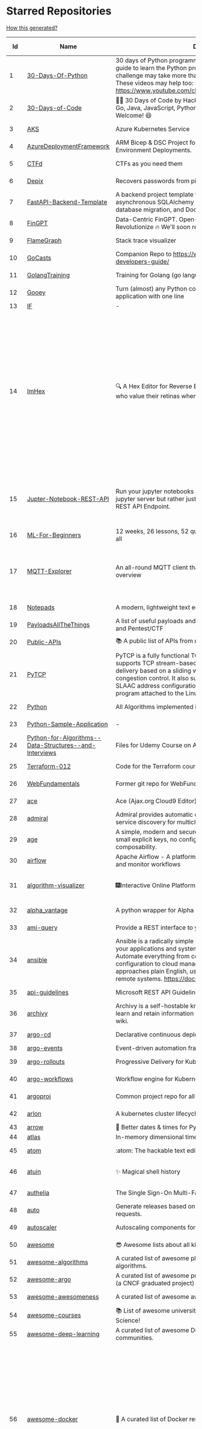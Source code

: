 # Starred Repositories  
[How this generated?](../master/USAGE.md)  
  
| Id 			| Name			| Description | Star Counts | Topics/Tags   | Last Updated 	|  
| ----------- | ----------- 	| ----------- | ----------- | ----------- 	| -----------   |  
|1|[30-Days-Of-Python](https://github.com/Asabeneh/30-Days-Of-Python.git)|30 days of Python programming challenge is a step-by-step guide to learn the Python programming language in 30 days. This challenge may take more than100 days, follow your own pace.  These videos may help too: https://www.youtube.com/channel/UC7PNRuno1rzYPb1xLa4yktw|25719|||  
|2|[30-Days-of-Code](https://github.com/xeoneux/30-Days-of-Code.git)|👨‍💻 30 Days of Code by HackerRank Solutions in C, C++, C#, F#, Go, Java, JavaScript, Python, Ruby, Swift & TypeScript. PRs Welcome! 😄|885|||  
|3|[AKS](https://github.com/Azure/AKS.git)|Azure Kubernetes Service|1807||16-8-2023|  
|4|[AzureDeploymentFramework](https://github.com/brwilkinson/AzureDeploymentFramework.git)|ARM Bicep & DSC Project for Azure Infrastructure and App Environment Deployments.|117||21-7-2023|  
|5|[CTFd](https://github.com/CTFd/CTFd.git)|CTFs as you need them|4813||16-8-2023|  
|6|[Depix](https://github.com/spipm/Depix.git)|Recovers passwords from pixelized screenshots|24296||17-5-2023|  
|7|[FastAPI-Backend-Template](https://github.com/Aeternalis-Ingenium/FastAPI-Backend-Template.git)|A backend project template with FastAPI, PostgreSQL with asynchronous SQLAlchemy 2.0, Alembic for asynchronous database migration, and Docker.|414||8-8-2023|  
|8|[FinGPT](https://github.com/AI4Finance-Foundation/FinGPT.git)|Data-Centric FinGPT.  Open-source for open finance!  Revolutionize 🔥    We'll soon release the trained model.|7834|||  
|9|[FlameGraph](https://github.com/brendangregg/FlameGraph.git)|Stack trace visualizer|15151||18-9-2022|  
|10|[GoCasts](https://github.com/StephenGrider/GoCasts.git)|Companion Repo to https://www.udemy.com/go-the-complete-developers-guide/|1996||25-8-2017|  
|11|[GolangTraining](https://github.com/GoesToEleven/GolangTraining.git)|Training for Golang (go language)|9104||4-12-2018|  
|12|[Gooey](https://github.com/chriskiehl/Gooey.git)|Turn (almost) any Python command line program into a full GUI application with one line|17756||8-5-2022|  
|13|[IF](https://github.com/deep-floyd/IF.git)|-|6993|||  
|14|[ImHex](https://github.com/WerWolv/ImHex.git)|🔍 A Hex Editor for Reverse Engineers, Programmers and people who value their retinas when working at 3 AM.|29561|hex-editor, reverse-engineering, ips, dear-imgui, disassembler, analyzer, mathematical-evaluator, pattern-language, dark-mode, hacktoberfest, forensics, multi-platform, binary-analysis, c-plus-plus, static-analysis, windows, cybersecurity, hacking, preprocessor||  
|15|[Jupter-Notebook-REST-API](https://github.com/Invictify/Jupter-Notebook-REST-API.git)|Run your jupyter notebooks as a REST API endpoint. This isn't a jupyter server but rather just a way to run your notebooks as a REST API Endpoint.|70|docker, dockerfile, fastapi, jupyter, python, rest-api, data-science, data-science-pipelines||  
|16|[ML-For-Beginners](https://github.com/microsoft/ML-For-Beginners.git)|12 weeks, 26 lessons, 52 quizzes, classic Machine Learning for all|53119||10-7-2023|  
|17|[MQTT-Explorer](https://github.com/thomasnordquist/MQTT-Explorer.git)|An all-round MQTT client that provides a structured topic overview|2436|mqtt, mqtt-explorer, homeautomation, mqtt-client, mqtt-smarthome, mqtt-tool|27-2-2022|  
|18|[Notepads](https://github.com/0x7c13/Notepads.git)|A modern, lightweight text editor with a minimalist design.|7785||10-7-2023|  
|19|[PayloadsAllTheThings](https://github.com/swisskyrepo/PayloadsAllTheThings.git)|A list of useful payloads and bypass for Web Application Security and Pentest/CTF|49895||26-7-2023|  
|20|[Public-APIs](https://github.com/n0shake/Public-APIs.git)|📚 A public list of APIs from round the web.|20102||28-6-2023|  
|21|[PyTCP](https://github.com/ccie18643/PyTCP.git)|PyTCP is a fully functional TCP/IP stack written in Python. It supports TCP stream-based transport with reliable packet delivery based on a sliding window mechanism and basic congestion control. It also supports IPv6/ICMPv6 protocols with SLAAC address configuration. It operates as a user space program attached to the Linux TAP interface.|299||27-11-2022|  
|22|[Python](https://github.com/TheAlgorithms/Python.git)|All Algorithms implemented in Python|164749||16-8-2023|  
|23|[Python-Sample-Application](https://github.com/uber/Python-Sample-Application.git)|-|366||9-3-2015|  
|24|[Python-for-Algorithms--Data-Structures--and-Interviews](https://github.com/jmportilla/Python-for-Algorithms--Data-Structures--and-Interviews.git)|Files for Udemy Course on Algorithms and Data Structures|2333||1-7-2022|  
|25|[Terraform-012](https://github.com/addamstj/Terraform-012.git)|Code for the Terraform course|109||6-7-2020|  
|26|[WebFundamentals](https://github.com/google/WebFundamentals.git)|Former git repo for WebFundamentals on developers.google.com|13835||10-8-2022|  
|27|[ace](https://github.com/ajaxorg/ace.git)|Ace (Ajax.org Cloud9 Editor)|25865||15-8-2023|  
|28|[admiral](https://github.com/istio-ecosystem/admiral.git)|Admiral provides automatic configuration generation, syncing and service discovery for multicluster Istio service mesh|524||8-5-2023|  
|29|[age](https://github.com/FiloSottile/age.git)|A simple, modern and secure encryption tool (and Go library) with small explicit keys, no config options, and UNIX-style composability.|13911||7-8-2023|  
|30|[airflow](https://github.com/apache/airflow.git)|Apache Airflow - A platform to programmatically author, schedule, and monitor workflows|31329||16-8-2023|  
|31|[algorithm-visualizer](https://github.com/algorithm-visualizer/algorithm-visualizer.git)|:fireworks:Interactive Online Platform that Visualizes Algorithms from Code|43984|algorithm, data-structure, visualization, animation|13-4-2022|  
|32|[alpha_vantage](https://github.com/RomelTorres/alpha_vantage.git)|A python wrapper for Alpha Vantage API for financial data.|3997||25-12-2022|  
|33|[ami-query](https://github.com/intuit/ami-query.git)|Provide a REST interface to your organization's AMIs|39||31-8-2020|  
|34|[ansible](https://github.com/ansible/ansible.git)|Ansible is a radically simple IT automation platform that makes your applications and systems easier to deploy and maintain. Automate everything from code deployment to network configuration to cloud management, in a language that approaches plain English, using SSH, with no agents to install on remote systems. https://docs.ansible.com.|58261||16-8-2023|  
|35|[api-guidelines](https://github.com/microsoft/api-guidelines.git)|Microsoft REST API Guidelines|21675||16-8-2023|  
|36|[archivy](https://github.com/archivy/archivy.git)|Archivy is a self-hostable knowledge repository that allows you to learn and retain information in your own personal and extensible wiki.|3037|||  
|37|[argo-cd](https://github.com/argoproj/argo-cd.git)|Declarative continuous deployment for Kubernetes.|13843||16-8-2023|  
|38|[argo-events](https://github.com/argoproj/argo-events.git)|Event-driven automation framework|2048|||  
|39|[argo-rollouts](https://github.com/argoproj/argo-rollouts.git)|Progressive Delivery for Kubernetes|2182||11-8-2023|  
|40|[argo-workflows](https://github.com/argoproj/argo-workflows.git)|Workflow engine for Kubernetes|13282||16-8-2023|  
|41|[argoproj](https://github.com/argoproj/argoproj.git)|Common project repo for all Argo Projects|475||16-8-2023|  
|42|[arlon](https://github.com/arlonproj/arlon.git)|A kubernetes cluster lifecycle management and configuration tool|119||12-7-2023|  
|43|[arrow](https://github.com/arrow-py/arrow.git)|🏹 Better dates & times for Python|8342|||  
|44|[atlas](https://github.com/Netflix/atlas.git)|In-memory dimensional time series database.|3324|||  
|45|[atom](https://github.com/atom/atom.git)|:atom: The hackable text editor|59536||22-11-2022|  
|46|[atuin](https://github.com/atuinsh/atuin.git)|✨ Magical shell history|11160|shell, rust, zsh, history, fish, bash|16-8-2023|  
|47|[authelia](https://github.com/authelia/authelia.git)|The Single Sign-On Multi-Factor portal for web apps|17129||16-8-2023|  
|48|[auto](https://github.com/intuit/auto.git)|Generate releases based on semantic version labels on pull requests.|2063||10-8-2023|  
|49|[autoscaler](https://github.com/kubernetes/autoscaler.git)|Autoscaling components for Kubernetes|6992||11-8-2023|  
|50|[awesome](https://github.com/sindresorhus/awesome.git)|😎 Awesome lists about all kinds of interesting topics|265626||27-7-2023|  
|51|[awesome-algorithms](https://github.com/tayllan/awesome-algorithms.git)|A curated list of awesome places to learn and/or practice algorithms.|14794||5-4-2023|  
|52|[awesome-argo](https://github.com/akuity/awesome-argo.git)|A curated list of awesome projects and resources related to Argo (a CNCF graduated project)|1455||16-8-2023|  
|53|[awesome-awesomeness](https://github.com/bayandin/awesome-awesomeness.git)|A curated list of awesome awesomeness|30476||24-3-2022|  
|54|[awesome-courses](https://github.com/prakhar1989/awesome-courses.git)|:books: List of awesome university courses for learning Computer Science!|48580||12-11-2022|  
|55|[awesome-deep-learning](https://github.com/ChristosChristofidis/awesome-deep-learning.git)|A curated list of awesome Deep Learning tutorials, projects and communities.|21397||14-11-2022|  
|56|[awesome-docker](https://github.com/veggiemonk/awesome-docker.git)|:whale: A curated list of Docker resources and projects|26037|docker, awesome, awesome-list, container, tools, dockerfile, list, moby, docker-container, docker-image, docker-environment, docker-deployment, docker-swarm, docker-api, docker-monitoring, docker-machine, docker-security, docker-registry|5-8-2023|  
|57|[awesome-fastapi](https://github.com/mjhea0/awesome-fastapi.git)|A curated list of awesome things related to FastAPI|6155|fastapi, awesome, awesome-list, starlette|11-8-2023|  
|58|[awesome-flask](https://github.com/humiaozuzu/awesome-flask.git)|A curated list of awesome Flask resources and plugins|11521||17-9-2019|  
|59|[awesome-gcp-certifications](https://github.com/sathishvj/awesome-gcp-certifications.git)|Google Cloud Platform Certification resources.|3489||16-6-2023|  
|60|[awesome-github-profile-readme](https://github.com/abhisheknaiidu/awesome-github-profile-readme.git)|😎 A curated list of awesome GitHub Profile READMEs 📝|19075||9-10-2022|  
|61|[awesome-go](https://github.com/avelino/awesome-go.git)|A curated list of awesome Go frameworks, libraries and software|106534||15-8-2023|  
|62|[awesome-hyper](https://github.com/bnb/awesome-hyper.git)|🖥 Delightful Hyper plugins, themes, and resources|10366||13-7-2021|  
|63|[awesome-interview-questions](https://github.com/DopplerHQ/awesome-interview-questions.git)|:octocat: A curated awesome list of lists of interview questions. Feel free to contribute! :mortar_board: |56842||16-11-2021|  
|64|[awesome-k6](https://github.com/grafana/awesome-k6.git)|A curated list of resources on automated load- and performance testing using k6 🗻|426||24-4-2023|  
|65|[awesome-k8s-resources](https://github.com/tomhuang12/awesome-k8s-resources.git)|A curated list of awesome Kubernetes tools and resources.|2442||5-7-2023|  
|66|[awesome-kubectl-plugins](https://github.com/ishantanu/awesome-kubectl-plugins.git)|Curated list of kubectl plugins|792|kubectl-plugins, awesome-list, kubectl, kubernetes|15-2-2023|  
|67|[awesome-kubernetes](https://github.com/nubenetes/awesome-kubernetes.git)|A curated list of awesome references collected since 2018.|532||1-5-2023|  
|68|[awesome-kubernetes](https://github.com/ramitsurana/awesome-kubernetes.git)|A curated list for awesome kubernetes sources :ship::tada:|14111||20-7-2023|  
|69|[awesome-macOS](https://github.com/iCHAIT/awesome-macOS.git)|  A curated list of awesome applications, softwares, tools and shiny things for macOS.|14577||29-6-2023|  
|70|[awesome-machine-learning](https://github.com/josephmisiti/awesome-machine-learning.git)|A curated list of awesome Machine Learning frameworks, libraries and software.|59718||14-8-2023|  
|71|[awesome-macos-command-line](https://github.com/herrbischoff/awesome-macos-command-line.git)|Use your macOS terminal shell to do awesome things.|27729|||  
|72|[awesome-microservices](https://github.com/mfornos/awesome-microservices.git)|A curated list of Microservice Architecture related principles and technologies.|12393||24-3-2023|  
|73|[awesome-pentest](https://github.com/enaqx/awesome-pentest.git)|A collection of awesome penetration testing resources, tools and other shiny things|18942||2-8-2023|  
|74|[awesome-python](https://github.com/vinta/awesome-python.git)|A curated list of awesome Python frameworks, libraries, software and resources|176998||13-7-2023|  
|75|[awesome-python-applications](https://github.com/mahmoud/awesome-python-applications.git)|💿 Free software that works great, and also happens to be open-source Python. |14724||31-3-2023|  
|76|[awesome-readme](https://github.com/matiassingers/awesome-readme.git)|A curated list of awesome READMEs|15110||16-6-2023|  
|77|[awesome-sanic](https://github.com/mekicha/awesome-sanic.git)|A curated list of awesome Sanic resources and extensions|693||9-5-2023|  
|78|[awesome-scalability](https://github.com/binhnguyennus/awesome-scalability.git)|The Patterns of Scalable, Reliable, and Performant Large-Scale Systems|47481||15-8-2023|  
|79|[awesome-selfhosted](https://github.com/awesome-selfhosted/awesome-selfhosted.git)|A list of Free Software network services and web applications which can be hosted on your own servers|143456|selfhosted, awesome, awesome-list, privacy, hosting, cloud, self-hosted, free-software|14-8-2023|  
|80|[awesome-shell](https://github.com/alebcay/awesome-shell.git)|A curated list of awesome command-line frameworks, toolkits, guides and gizmos. Inspired by awesome-php.|28211|||  
|81|[awesome-sysadmin](https://github.com/awesome-foss/awesome-sysadmin.git)|A curated list of amazingly awesome open-source sysadmin resources.|19209||29-7-2023|  
|82|[awesome-vscode](https://github.com/viatsko/awesome-vscode.git)|🎨 A curated list of delightful VS Code packages and resources.|22930||3-8-2023|  
|83|[awless](https://github.com/wallix/awless.git)|A Mighty CLI for AWS|4937|||  
|84|[aws-cdk](https://github.com/aws/aws-cdk.git)|The AWS Cloud Development Kit is a framework for defining cloud infrastructure in code|10491||16-8-2023|  
|85|[aws-cdk-examples](https://github.com/aws-samples/aws-cdk-examples.git)|Example projects using the AWS CDK|4322||10-8-2023|  
|86|[aws-eks-kubernetes-masterclass](https://github.com/stacksimplify/aws-eks-kubernetes-masterclass.git)|AWS EKS Kubernetes - Masterclass   DevOps, Microservices|951|||  
|87|[aws-load-balancer-controller](https://github.com/kubernetes-sigs/aws-load-balancer-controller.git)|A Kubernetes controller for Elastic Load Balancers|3493||14-8-2023|  
|88|[azkaban](https://github.com/azkaban/azkaban.git)|Azkaban workflow manager.|4305||11-8-2023|  
|89|[azure-cli](https://github.com/Azure/azure-cli.git)|Azure Command-Line Interface|3663|azure, azure-cli, cloud|16-8-2023|  
|90|[azure-functions-host](https://github.com/Azure/azure-functions-host.git)|The host/runtime that powers Azure Functions|1854||16-8-2023|  
|91|[azure-powershell](https://github.com/Azure/azure-powershell.git)|Microsoft Azure PowerShell|3739||16-8-2023|  
|92|[azure-quickstart-templates](https://github.com/Azure/azure-quickstart-templates.git)|Azure Quickstart Templates|13128||11-8-2023|  
|93|[azure-sdk-for-python](https://github.com/Azure/azure-sdk-for-python.git)|This repository is for active development of the Azure SDK for Python. For consumers of the SDK we recommend visiting our public developer docs at https://docs.microsoft.com/python/azure/ or our versioned developer docs at https://azure.github.io/azure-sdk-for-python. |3779||17-8-2023|  
|94|[azure4everyone-samples](https://github.com/MarczakIO/azure4everyone-samples.git)|-|233||12-2-2022|  
|95|[backstage](https://github.com/backstage/backstage.git)|Backstage is an open platform for building developer portals|22906|||  
|96|[bat](https://github.com/sharkdp/bat.git)|A cat(1) clone with wings.|42536||9-8-2023|  
|97|[behave](https://github.com/behave/behave.git)|BDD, Python style.|2926||31-7-2023|  
|98|[benten](https://github.com/intuit/benten.git)|Chatbot Development Framework (with Slack integration for Jira and Jenkins)|133||31-3-2021|  
|99|[bhai-lang](https://github.com/DulLabs/bhai-lang.git)|A toy programming language written in Typescript|3598||17-4-2022|  
|100|[bicep](https://github.com/Azure/bicep.git)|Bicep is a declarative language for describing and deploying Azure resources|2876||16-8-2023|  
|101|[bitcoin](https://github.com/bitcoin/bitcoin.git)|Bitcoin Core integration/staging tree|70945|bitcoin, c-plus-plus, p2p, cryptocurrency, cryptography|16-8-2023|  
|102|[black](https://github.com/psf/black.git)|The uncompromising Python code formatter|33241||16-8-2023|  
|103|[blackfriday](https://github.com/russross/blackfriday.git)|Blackfriday: a markdown processor for Go|5204|||  
|104|[blockly](https://github.com/google/blockly.git)|The web-based visual programming editor.|11447|||  
|105|[bokeh](https://github.com/bokeh/bokeh.git)|Interactive Data Visualization in the browser, from  Python|17848||16-8-2023|  
|106|[boulder](https://github.com/letsencrypt/boulder.git)|An ACME-based certificate authority, written in Go. |4697||10-8-2023|  
|107|[brackets](https://github.com/adobe/brackets.git)|An open source code editor for the web, written in JavaScript, HTML and CSS.|33405|||  
|108|[brooklin](https://github.com/linkedin/brooklin.git)|An extensible distributed system for reliable nearline data streaming at scale|842||15-8-2023|  
|109|[brotli](https://github.com/google/brotli.git)|Brotli compression format|12438||16-8-2023|  
|110|[build-your-own-x](https://github.com/codecrafters-io/build-your-own-x.git)|Master programming by recreating your favorite technologies from scratch.|212695|programming, tutorials, tutorial-code, tutorial-exercises, free, awesome-list|8-8-2023|  
|111|[caddy](https://github.com/caddyserver/caddy.git)|Fast and extensible multi-platform HTTP/1-2-3 web server with automatic HTTPS|48608|go, web-server, caddyfile, http, http-server, reverse-proxy, https, tls, automatic-https, privacy, security, acme, caddy, golang, http3, hacktoberfest|14-8-2023|  
|112|[cdk8s](https://github.com/cdk8s-team/cdk8s.git)|Define Kubernetes native apps and abstractions using object-oriented programming|3766|||  
|113|[cdnjs](https://github.com/cdnjs/cdnjs.git)|🤖 CDN assets - The #1 free and open source CDN built to make life easier for developers.|9947||17-8-2023|  
|114|[celery](https://github.com/celery/celery.git)|Distributed Task Queue (development branch)|22011||16-8-2023|  
|115|[cert-manager](https://github.com/cert-manager/cert-manager.git)|Automatically provision and manage TLS certificates in Kubernetes|10621||16-8-2023|  
|116|[cfssl](https://github.com/cloudflare/cfssl.git)|CFSSL: Cloudflare's PKI and TLS toolkit|7991||7-8-2023|  
|117|[chalice](https://github.com/aws/chalice.git)|Python Serverless Microframework for AWS|9924||8-6-2023|  
|118|[chaos-mesh](https://github.com/chaos-mesh/chaos-mesh.git)|A Chaos Engineering Platform for Kubernetes.|5892|||  
|119|[chaosmonkey](https://github.com/Netflix/chaosmonkey.git)|Chaos Monkey is a resiliency tool that helps applications tolerate random instance failures.|13750||15-7-2023|  
|120|[chartmuseum](https://github.com/helm/chartmuseum.git)|helm chart repository server|3280||30-6-2023|  
|121|[charts](https://github.com/helm/charts.git)|⚠️(OBSOLETE) Curated applications for Kubernetes|15516||21-12-2021|  
|122|[cheat.sh](https://github.com/chubin/cheat.sh.git)|the only cheat sheet you need|35799||18-4-2022|  
|123|[checkov](https://github.com/bridgecrewio/checkov.git)|Prevent cloud misconfigurations and find vulnerabilities during build-time in infrastructure as code, container images and open source packages with Checkov by Bridgecrew.|5823||16-8-2023|  
|124|[chef](https://github.com/chef/chef.git)|Chef Infra, a powerful automation platform that transforms infrastructure into code automating how infrastructure is configured, deployed and managed across any environment, at any scale|7286||8-8-2023|  
|125|[cilium](https://github.com/cilium/cilium.git)|eBPF-based Networking, Security, and Observability|16201||16-8-2023|  
|126|[clair](https://github.com/quay/clair.git)|Vulnerability Static Analysis for Containers|9669||15-8-2023|  
|127|[cli](https://github.com/cli/cli.git)|GitHub’s official command line tool|33013|||  
|128|[cli](https://github.com/snyk/cli.git)|Snyk CLI scans and monitors your projects for security vulnerabilities.|4540|||  
|129|[cli-spinners](https://github.com/sindresorhus/cli-spinners.git)|Spinners for use in the terminal|2246|||  
|130|[click](https://github.com/pallets/click.git)|Python composable command line interface toolkit|14171||1-8-2023|  
|131|[cloud-custodian](https://github.com/cloud-custodian/cloud-custodian.git)|Rules engine for cloud security, cost optimization, and governance, DSL in yaml for policies to query, filter, and take actions on resources|4910|||  
|132|[cluster-api](https://github.com/kubernetes-sigs/cluster-api.git)|Home for Cluster API, a subproject of sig-cluster-lifecycle|3004|k8s-sig-cluster-lifecycle|16-8-2023|  
|133|[cobra](https://github.com/spf13/cobra.git)|A Commander for modern Go CLI interactions|32964||23-7-2023|  
|134|[codebytere.github.io](https://github.com/codebytere/codebytere.github.io.git)|personal website|488|||  
|135|[codesearch](https://github.com/google/codesearch.git)|Fast, indexed regexp search over large file trees|3423||29-3-2020|  
|136|[coding-interview-university](https://github.com/jwasham/coding-interview-university.git)|A complete computer science study plan to become a software engineer.|263337||8-8-2023|  
|137|[compose](https://github.com/docker/compose.git)|Define and run multi-container applications with Docker|30216||16-8-2023|  
|138|[computer-science](https://github.com/ossu/computer-science.git)|:mortar_board: Path to a free self-taught education in Computer Science!|147255|computer-science, awesome-list, courses, curriculum|5-5-2023|  
|139|[confd](https://github.com/kelseyhightower/confd.git)|Manage local application configuration files using templates and data from etcd or consul|8148|||  
|140|[consul](https://github.com/hashicorp/consul.git)|Consul is a distributed, highly available, and data center aware solution to connect and configure applications across dynamic, distributed infrastructure.|26786||16-8-2023|  
|141|[containerd](https://github.com/containerd/containerd.git)|An open and reliable container runtime|14601||17-8-2023|  
|142|[core](https://github.com/home-assistant/core.git)|:house_with_garden: Open source home automation that puts local control and privacy first.|62315||16-8-2023|  
|143|[coredns](https://github.com/coredns/coredns.git)|CoreDNS is a DNS server that chains plugins|10965||15-8-2023|  
|144|[coreutils](https://github.com/uutils/coreutils.git)|Cross-platform Rust rewrite of the GNU coreutils|15045||16-8-2023|  
|145|[crouton](https://github.com/dnschneid/crouton.git)|Chromium OS Universal Chroot Environment|8401||27-11-2022|  
|146|[cruise-control](https://github.com/linkedin/cruise-control.git)|Cruise-control is the first of its kind to fully automate the dynamic workload rebalance and self-healing of a Kafka cluster. It provides great value to Kafka users by simplifying the operation of Kafka clusters.|2505||14-8-2023|  
|147|[dailybot](https://github.com/sapumar/dailybot.git)|Simple telegram bot to remind about the daily stand up|8||23-12-2021|  
|148|[dapr](https://github.com/dapr/dapr.git)|Dapr is a portable, event-driven, runtime for building distributed applications across cloud and edge.|21739||16-8-2023|  
|149|[dashboard](https://github.com/kubernetes/dashboard.git)|General-purpose web UI for Kubernetes clusters|12882||16-8-2023|  
|150|[datamodel-code-generator](https://github.com/koxudaxi/datamodel-code-generator.git)|Pydantic model and dataclasses.dataclass generator for easy conversion of JSON, OpenAPI, JSON Schema, and YAML data sources.|1775||16-8-2023|  
|151|[design-patterns-for-humans](https://github.com/kamranahmedse/design-patterns-for-humans.git)|An ultra-simplified explanation to design patterns|41623|design-patterns, architecture, software-engineering, engineering, principles, computer-science||  
|152|[developer-roadmap](https://github.com/kamranahmedse/developer-roadmap.git)|Interactive roadmaps, guides and other educational content to help developers grow in their careers.|247104||14-8-2023|  
|153|[devops-exercises](https://github.com/bregman-arie/devops-exercises.git)|Linux, Jenkins, AWS, SRE, Prometheus, Docker, Python, Ansible, Git, Kubernetes, Terraform, OpenStack, SQL, NoSQL, Azure, GCP, DNS, Elastic, Network, Virtualization. DevOps Interview Questions|56085|||  
|154|[diagrams](https://github.com/mingrammer/diagrams.git)|:art: Diagram as Code for prototyping cloud system architectures|30992||22-5-2023|  
|155|[discourse](https://github.com/discourse/discourse.git)|A platform for community discussion. Free, open, simple.|38457||16-8-2023|  
|156|[dive](https://github.com/wagoodman/dive.git)|A tool for exploring each layer in a docker image|37804||10-7-2023|  
|157|[django](https://github.com/django/django.git)|The Web framework for perfectionists with deadlines.|72522||12-8-2023|  
|158|[django-health-check](https://github.com/revsys/django-health-check.git)|a pluggable app that runs a full check on the deployment, using a number of plugins to check e.g. database, queue server, celery processes, etc.|1042|||  
|159|[dns](https://github.com/miekg/dns.git)|DNS library in Go|7147||19-6-2023|  
|160|[dnscontrol](https://github.com/StackExchange/dnscontrol.git)|Synchronize your DNS to multiple providers from a simple DSL|2677||15-8-2023|  
|161|[dnslib](https://github.com/paulc/dnslib.git)|A Python library to encode/decode DNS wire-format packets |269|python, python3, dns||  
|162|[docker-cheat-sheet](https://github.com/wsargent/docker-cheat-sheet.git)|Docker Cheat Sheet|21590||23-6-2022|  
|163|[docker-development-youtube-series](https://github.com/marcel-dempers/docker-development-youtube-series.git)|-|4443|||  
|164|[docker_practice](https://github.com/yeasy/docker_practice.git)|Learn and understand Docker&Container technologies, with real DevOps practice!|22773||2-8-2023|  
|165|[dockerfiles](https://github.com/jessfraz/dockerfiles.git)|Various Dockerfiles I use on the desktop and on servers.|13244||27-3-2021|  
|166|[doitlive](https://github.com/sloria/doitlive.git)|Because sometimes you need to do it live|3316||14-8-2022|  
|167|[dokku](https://github.com/dokku/dokku.git)|A docker-powered PaaS that helps you build and manage the lifecycle of applications|24863|||  
|168|[dotfiles](https://github.com/bbkane/dotfiles.git)|Configs for apps I care about|29|||  
|169|[draft-classic](https://github.com/Azure/draft-classic.git)|A tool for developers to create cloud-native applications on Kubernetes.|3937|||  
|170|[drawio](https://github.com/jgraph/drawio.git)|draw.io is a JavaScript, client-side editor for general diagramming and whiteboarding|35470||11-8-2023|  
|171|[driftctl](https://github.com/snyk/driftctl.git)|Detect, track and alert on infrastructure drift|2288||12-7-2023|  
|172|[duf](https://github.com/muesli/duf.git)|Disk Usage/Free Utility - a better 'df' alternative|11293|hacktoberfest, disk-space, disk-usage, df, linux, macos, freebsd, openbsd, windows, user-friendly, cli, terminal, filesystem, tui|17-4-2023|  
|173|[echarts](https://github.com/apache/echarts.git)|Apache ECharts is a powerful, interactive charting and data visualization library for browser|56049|echarts, data-visualization, charts, charting-library, visualization, apache, data-viz, canvas, svg|2-8-2023|  
|174|[echo](https://github.com/labstack/echo.git)|High performance, minimalist Go web framework|26323||12-8-2023|  
|175|[ecs-refarch-service-discovery](https://github.com/awslabs/ecs-refarch-service-discovery.git)|An EC2 Container Service Reference Architecture for providing Service Discovery to containers using CloudWatch Events, Lambda and Route 53 private hosted zones. |444|||  
|176|[eks-anywhere](https://github.com/aws/eks-anywhere.git)|Run Amazon EKS on your own infrastructure 🚀|1815||16-8-2023|  
|177|[elasticsearch](https://github.com/elastic/elasticsearch.git)|Free and Open, Distributed, RESTful Search Engine|64773||16-8-2023|  
|178|[emissary](https://github.com/emissary-ingress/emissary.git)|open source Kubernetes-native API gateway for microservices built on the Envoy Proxy|4134||16-8-2023|  
|179|[eng-practices](https://github.com/google/eng-practices.git)|Google's Engineering Practices documentation|19378||17-7-2023|  
|180|[engineering-blogs](https://github.com/kilimchoi/engineering-blogs.git)|A curated list of engineering blogs|24782||28-10-2022|  
|181|[envoy](https://github.com/envoyproxy/envoy.git)|Cloud-native high-performance edge/middle/service proxy|22540||17-8-2023|  
|182|[eruda](https://github.com/liriliri/eruda.git)|Console for mobile browsers|15958||18-7-2023|  
|183|[etcd](https://github.com/etcd-io/etcd.git)|Distributed reliable key-value store for the most critical data of a distributed system|44228|etcd, raft, distributed-systems, kubernetes, go, database, key-value, consensus, distributed-database, cncf|16-8-2023|  
|184|[every-programmer-should-know](https://github.com/mtdvio/every-programmer-should-know.git)|A collection of (mostly) technical things every software developer should know about|72166|cc-by, computer-science, educational, novice, collection|23-11-2022|  
|185|[examples](https://github.com/kubernetes/examples.git)|Kubernetes application example tutorials|5712||24-3-2023|  
|186|[external-dns](https://github.com/kubernetes-sigs/external-dns.git)|Configure external DNS servers (AWS Route53, Google CloudDNS and others) for Kubernetes Ingresses and Services|6549||14-8-2023|  
|187|[faas](https://github.com/openfaas/faas.git)|OpenFaaS - Serverless Functions Made Simple|23386||3-8-2023|  
|188|[face_recognition](https://github.com/ageitgey/face_recognition.git)|The world's simplest facial recognition api for Python and the command line|49039|machine-learning, face-detection, face-recognition, python||  
|189|[faker](https://github.com/joke2k/faker.git)|Faker is a Python package that generates fake data for you.|16139|python, fake, testing, dataset, fake-data, test-data, test-data-generator, faker, faker-generator|7-8-2023|  
|190|[falcon](https://github.com/falconry/falcon.git)|The no-magic web data plane API and microservices framework for Python developers, with a focus on reliability, correctness, and performance at scale.|9220||15-8-2023|  
|191|[fastapi](https://github.com/tiangolo/fastapi.git)|FastAPI framework, high performance, easy to learn, fast to code, ready for production|61510||14-8-2023|  
|192|[fastapi-code-generator](https://github.com/koxudaxi/fastapi-code-generator.git)|This code generator creates FastAPI app from an openapi file.|760|fastapi, openapi, generator, python, pydantic||  
|193|[fastapi-mvc](https://github.com/fastapi-mvc/fastapi-mvc.git)|Developer productivity tool for making high-quality FastAPI production-ready APIs.|448|python, fastapi, fastapi-template, fastapi-boilerplate, mvc, kubernetes, redis-cluster, redis-operator, redis, helm, project-generator, nix|8-8-2023|  
|194|[fastapi-utils](https://github.com/dmontagu/fastapi-utils.git)|Reusable utilities for FastAPI|1507||19-3-2023|  
|195|[fastapi-versioning](https://github.com/DeanWay/fastapi-versioning.git)|api versioning for fastapi web applications|541||24-8-2021|  
|196|[fastapi_client](https://github.com/dmontagu/fastapi_client.git)|FastAPI client generator|310||11-2-2021|  
|197|[fastapi_profiler](https://github.com/sunhailin-Leo/fastapi_profiler.git)|A FastAPI Middleware of joerick/pyinstrument to check your service performance.|141|||  
|198|[fasthttp](https://github.com/valyala/fasthttp.git)|Fast HTTP package for Go. Tuned for high performance. Zero memory allocations in hot paths. Up to 10x faster than net/http|19978||16-8-2023|  
|199|[fd](https://github.com/sharkdp/fd.git)|A simple, fast and user-friendly alternative to 'find'|28507||9-8-2023|  
|200|[fish-shell](https://github.com/fish-shell/fish-shell.git)|The user-friendly command line shell.|21985||16-8-2023|  
|201|[flasgger](https://github.com/flasgger/flasgger.git)|Easy OpenAPI specs and Swagger UI for your Flask API|3331||18-5-2023|  
|202|[flask](https://github.com/pallets/flask.git)|The Python micro framework for building web applications.|63893|||  
|203|[flask-app-on-azure-functions](https://github.com/Azure-Samples/flask-app-on-azure-functions.git)|A sample to run a Flask app on Azure Functions|14|||  
|204|[flask-caching](https://github.com/pallets-eco/flask-caching.git)|A caching extension for Flask|816||28-4-2023|  
|205|[flask-celery-example](https://github.com/miguelgrinberg/flask-celery-example.git)|This repository contains the example code for my blog article Using Celery with Flask.|1153||12-9-2021|  
|206|[flask-swagger-ui](https://github.com/sveint/flask-swagger-ui.git)|Swagger UI blueprint for flask|164||24-5-2022|  
|207|[flower](https://github.com/mher/flower.git)|Real-time monitor and web admin for Celery distributed task queue|5810|celery, task-queue, monitoring, administration, workers, rabbitmq, redis, python, asynchronous|4-7-2023|  
|208|[flux](https://github.com/fluxcd/flux.git)|Successor: https://github.com/fluxcd/flux2|6916||1-11-2022|  
|209|[forcediphttpsadapter](https://github.com/Roadmaster/forcediphttpsadapter.git)|A requests TransportAdapter allowing to force a specific IP for HTTPS connections.|50|||  
|210|[fortio](https://github.com/fortio/fortio.git)|Fortio load testing library, command line tool, advanced echo server and web UI in go (golang). Allows to specify a set query-per-second load and record latency histograms and other useful stats.|2989||16-8-2023|  
|211|[fortio-operator](https://github.com/verfio/fortio-operator.git)|Load Testing Operator within the Kubernetes cluster and outside of it.|36||18-3-2019|  
|212|[free-for-dev](https://github.com/ripienaar/free-for-dev.git)|A list of SaaS, PaaS and IaaS offerings that have free tiers of interest to devops and infradev|72152|free-for-developers, awesome-list|16-8-2023|  
|213|[free-programming-books](https://github.com/EbookFoundation/free-programming-books.git)|:books: Freely available programming books|295793|education, books, list, resource, hacktoberfest|16-8-2023|  
|214|[frp](https://github.com/fatedier/frp.git)|A fast reverse proxy to help you expose a local server behind a NAT or firewall to the internet.|70791|proxy, reverse-proxy, tunnel, nat, go, firewall, frp, expose, http-proxy, p2p|14-8-2023|  
|215|[fucking-algorithm](https://github.com/labuladong/fucking-algorithm.git)|刷算法全靠套路，认准 labuladong 就够了！English version supported! Crack LeetCode, not only how, but also why. |117610||15-8-2023|  
|216|[game_control](https://github.com/ChoudharyChanchal/game_control.git)|-|739||19-7-2020|  
|217|[gcsfuse](https://github.com/GoogleCloudPlatform/gcsfuse.git)|A user-space file system for interacting with Google Cloud Storage|1747|||  
|218|[gin](https://github.com/gin-gonic/gin.git)|Gin is a HTTP web framework written in Go (Golang). It features a Martini-like API with much better performance -- up to 40 times faster. If you need smashing performance, get yourself some Gin.|70831|||  
|219|[git-standup](https://github.com/kamranahmedse/git-standup.git)|Recall what you did on the last working day. Psst! or be nosy and find what someone else in your team did ;-)|7413||24-2-2023|  
|220|[gitbook](https://github.com/GitbookIO/gitbook.git)|📝 Modern documentation format and toolchain using Git and Markdown|25764||2-3-2023|  
|221|[github-cheat-sheet](https://github.com/tiimgreen/github-cheat-sheet.git)|A list of cool features of Git and GitHub.|42031|awesome, awesome-list, list, github, git||  
|222|[github1s](https://github.com/conwnet/github1s.git)|One second to read GitHub code with VS Code.|22091||23-7-2023|  
|223|[gitignore](https://github.com/github/gitignore.git)|A collection of useful .gitignore templates|150586||18-12-2022|  
|224|[gitui](https://github.com/extrawurst/gitui.git)|Blazing 💥 fast terminal-ui for git written in rust 🦀|13778|rust, tui, terminal, git, command-line-tool, command-line-interface, async, hacktoberfest, bash|16-8-2023|  
|225|[glb-director](https://github.com/github/glb-director.git)|GitHub Load Balancer Director and supporting tooling.|2270||15-8-2023|  
|226|[gloo](https://github.com/solo-io/gloo.git)|The Feature-rich, Kubernetes-native, Next-Generation API Gateway Built on Envoy|3848||16-8-2023|  
|227|[go-fuzz](https://github.com/dvyukov/go-fuzz.git)|Randomized testing for Go|4640||14-6-2023|  
|228|[go-github](https://github.com/google/go-github.git)|Go library for accessing the GitHub v3 API|9592|go, github-api, github, golang, hacktoberfest|16-8-2023|  
|229|[go-leetcode](https://github.com/austingebauer/go-leetcode.git)|A collection of 100+ popular LeetCode problems solved in Go.|1747||10-3-2021|  
|230|[go-metrics](https://github.com/rcrowley/go-metrics.git)|Go port of Coda Hale's Metrics library|3398||27-12-2020|  
|231|[go-restful](https://github.com/emicklei/go-restful.git)|package for building REST-style Web Services using Go|4860||5-8-2023|  
|232|[go-spew](https://github.com/davecgh/go-spew.git)|Implements a deep pretty printer for Go data structures to aid in debugging|5681||30-8-2018|  
|233|[goaccess](https://github.com/allinurl/goaccess.git)|GoAccess is a real-time web log analyzer and interactive viewer that runs in a terminal in *nix systems or through your browser.|16526||22-7-2023|  
|234|[gobgp](https://github.com/osrg/gobgp.git)|BGP implemented in the Go Programming Language|3284||16-8-2023|  
|235|[gods](https://github.com/emirpasic/gods.git)|GoDS (Go Data Structures) - Sets, Lists, Stacks, Maps, Trees, Queues, and much more|14137||18-1-2023|  
|236|[golang-web-dev](https://github.com/GoesToEleven/golang-web-dev.git)|-|3224||13-12-2019|  
|237|[goldmark](https://github.com/yuin/goldmark.git)|:trophy: A markdown parser written in Go. Easy to extend, standard(CommonMark) compliant, well structured.|2846|markdown, commonmark, golang, go|15-8-2023|  
|238|[google-api-python-client](https://github.com/googleapis/google-api-python-client.git)|🐍 The official Python client library for Google's discovery based APIs.|6802||15-8-2023|  
|239|[google-cloud-python](https://github.com/googleapis/google-cloud-python.git)|Google Cloud Client Library for Python|4300|||  
|240|[google-maps-services-python](https://github.com/googlemaps/google-maps-services-python.git)|Python client library for Google Maps API Web Services|4046|python, client-library||  
|241|[goreleaser](https://github.com/goreleaser/goreleaser.git)|Deliver Go binaries as fast and easily as possible|11969||16-8-2023|  
|242|[gotty](https://github.com/yudai/gotty.git)|Share your terminal as a web application|17943||13-12-2017|  
|243|[gotty](https://github.com/sorenisanerd/gotty.git)|Share your terminal as a web application|1830||28-7-2023|  
|244|[gping](https://github.com/orf/gping.git)|Ping, but with a graph|9112||16-8-2023|  
|245|[grafana](https://github.com/grafana/grafana.git)|The open and composable observability and data visualization platform. Visualize metrics, logs, and traces from multiple sources like Prometheus, Loki, Elasticsearch, InfluxDB, Postgres and many more. |56692||16-8-2023|  
|246|[graphene-django](https://github.com/graphql-python/graphene-django.git)|Build powerful, efficient, and flexible GraphQL APIs with seamless Django integration.|4119|graphene, django, python, graphql|11-8-2023|  
|247|[grequests](https://github.com/spyoungtech/grequests.git)|Requests + Gevent = <3|4284||8-6-2023|  
|248|[grex](https://github.com/pemistahl/grex.git)|A command-line tool and Rust library for generating regular expressions from user-provided test cases|6155|command-line-tool, tool, regex, regexp, regex-pattern, regular-expression, regular-expressions, rust, cli, rust-cli, terminal, rust-library, rust-crate|14-8-2023|  
|249|[grumpy](https://github.com/giantswarm/grumpy.git)|Kubernetes Validation Admission Controller example|23||24-7-2020|  
|250|[guacamole-server](https://github.com/apache/guacamole-server.git)|Mirror of Apache Guacamole Server|2589||1-8-2023|  
|251|[halo](https://github.com/manrajgrover/halo.git)|💫 Beautiful spinners for terminal, IPython and Jupyter|2768|halo, spinner, python, jupyter, ora, ipython, async||  
|252|[haproxy](https://github.com/haproxy/haproxy.git)|HAProxy Load Balancer's development branch (mirror of git.haproxy.org)|3915|haproxy, load-balancer, reverse-proxy, proxy, http, http2, cache, fastcgi, high-availability, https, ipv6, proxy-protocol, ddos-mitigation, tls13, high-performance, caching|16-8-2023|  
|253|[healthchecks](https://github.com/healthchecks/healthchecks.git)|Open-source cron job and background task monitoring service, written in Python & Django|6471|||  
|254|[helm](https://github.com/helm/helm.git)|The Kubernetes Package Manager|24802||15-8-2023|  
|255|[helm-git-repo](https://github.com/yks0000/helm-git-repo.git)|A Helm Repo (Automatically build index.yaml)|1||6-4-2021|  
|256|[hey](https://github.com/rakyll/hey.git)|HTTP load generator, ApacheBench (ab) replacement|16086||23-3-2021|  
|257|[homebrew-cask](https://github.com/Homebrew/homebrew-cask.git)|🍻 A CLI workflow for the administration of macOS applications distributed as binaries|20114||17-8-2023|  
|258|[howdoi](https://github.com/gleitz/howdoi.git)|instant coding answers via the command line|10174||13-7-2023|  
|259|[htmlq](https://github.com/mgdm/htmlq.git)|Like jq, but for HTML.|6580|||  
|260|[htop](https://github.com/htop-dev/htop.git)|htop - an interactive process viewer|5177|process, viewer, console, terminal, linux, macos, bsd, c, hacktoberfest|11-8-2023|  
|261|[http-api-design](https://github.com/interagent/http-api-design.git)|HTTP API design guide extracted from work on the Heroku Platform API|13667||18-11-2021|  
|262|[http2smugl](https://github.com/neex/http2smugl.git)|-|492||27-2-2023|  
|263|[httpstat](https://github.com/davecheney/httpstat.git)|It's like curl -v, with colours. |6360||26-2-2023|  
|264|[httpstat](https://github.com/reorx/httpstat.git)|curl statistics made simple|5448||12-6-2023|  
|265|[httptools](https://github.com/MagicStack/httptools.git)|Fast HTTP parser|1126||6-7-2023|  
|266|[hub](https://github.com/mislav/hub.git)|A command-line tool that makes git easier to use with GitHub.|22520||21-6-2023|  
|267|[hubot-slack](https://github.com/slackapi/hubot-slack.git)|Slack Developer Kit for Hubot|2296||25-10-2022|  
|268|[hugo](https://github.com/gohugoio/hugo.git)|The world’s fastest framework for building websites.|68596||15-8-2023|  
|269|[hugo-PaperMod](https://github.com/adityatelange/hugo-PaperMod.git)| A fast, clean, responsive Hugo theme.|6917||12-8-2023|  
|270|[hyper](https://github.com/vercel/hyper.git)|A terminal built on web technologies|41352||15-8-2023|  
|271|[influxdb](https://github.com/influxdata/influxdb.git)|Scalable datastore for metrics, events, and real-time analytics|25978||30-6-2023|  
|272|[ingress-nginx](https://github.com/kubernetes/ingress-nginx.git)|Ingress-NGINX Controller for Kubernetes|15425||16-8-2023|  
|273|[interactive-coding-challenges](https://github.com/donnemartin/interactive-coding-challenges.git)|120+ interactive Python coding interview challenges (algorithms and data structures).  Includes Anki flashcards.|27702|||  
|274|[interview](https://github.com/mission-peace/interview.git)|Interview questions|10835||30-7-2018|  
|275|[interviews](https://github.com/kdn251/interviews.git)|Everything you need to know to get the job.|60260|java, interview, interview-questions, interview-practice, interview-preparation, interview-prep, algorithm, algorithm-challenges, algorithms, algorithm-competitions, technical-coding-interview, leetcode, leetcode-solutions, leetcode-java, coding-interviews, coding-interview, coding-challenge, coding-challenges, leetcode-questions, interviews|6-6-2020|  
|276|[ipvs](https://github.com/cloudflare/ipvs.git)|Package ipvs allows you to manage Linux IPVS services and destinations|105||5-7-2023|  
|277|[ipython](https://github.com/ipython/ipython.git)|Official repository for IPython itself. Other repos in the IPython organization contain things like the website, documentation builds, etc.|15895||10-8-2023|  
|278|[iris](https://github.com/kataras/iris.git)|The fastest HTTP/2 Go Web Framework. New, modern and easy to learn. Fast development with Code you control. Unbeatable cost-performance ratio :rocket:|24256|go, iris, web-framework, mvc, golang, dependency-injection, http2, sessions, websocket||  
|279|[iris](https://github.com/linkedin/iris.git)|Iris is a highly configurable and flexible service for paging and messaging.|740||27-6-2022|  
|280|[istio](https://github.com/istio/istio.git)|Connect, secure, control, and observe services.|33522||16-8-2023|  
|281|[ivy](https://github.com/unifyai/ivy.git)|The Unified AI Framework|12634|python, machine-learning, deep-learning, neural-network, gpu, autograd, ivy, abstraction, template, tensorflow, pytorch, mxnet, numpy, jax||  
|282|[jira](https://github.com/pycontribs/jira.git)|Python Jira library. Development chat available on https://matrix.to/#/#pycontribs:matrix.org|1795||24-7-2023|  
|283|[jira](https://github.com/go-jira/jira.git)|simple jira command line client in Go|2618||27-10-2022|  
|284|[jq](https://github.com/jqlang/jq.git)|Command-line JSON processor|25714||16-8-2023|  
|285|[json-server](https://github.com/typicode/json-server.git)|Get a full fake REST API with zero coding in less than 30 seconds (seriously)|68033||25-4-2023|  
|286|[jsonnet](https://github.com/google/jsonnet.git)|Jsonnet - The data templating language|6383|||  
|287|[jsonschema](https://github.com/python-jsonschema/jsonschema.git)|An implementation of the JSON Schema specification for Python|4215||9-8-2023|  
|288|[k2tf](https://github.com/sl1pm4t/k2tf.git)|Kubernetes YAML to Terraform HCL converter|1079||5-7-2023|  
|289|[k3s](https://github.com/k3s-io/k3s.git)|Lightweight Kubernetes|24174||16-8-2023|  
|290|[k6](https://github.com/grafana/k6.git)|A modern load testing tool, using Go and JavaScript - https://k6.io|21210|golang, load-testing, load-generator, javascript, es6, performance, go|16-8-2023|  
|291|[k6-example-woocommerce](https://github.com/grafana/k6-example-woocommerce.git)|Example k6 scripts targeting a WooCommerce deployment|31||12-9-2022|  
|292|[k8s-conformance](https://github.com/cncf/k8s-conformance.git)|🧪CNCF K8s Conformance Working Group|786||16-8-2023|  
|293|[k8sgpt](https://github.com/k8sgpt-ai/k8sgpt.git)|Giving Kubernetes Superpowers to everyone|3079|devops, kubernetes, openai, sre, tooling, ai, llama||  
|294|[k9s](https://github.com/derailed/k9s.git)|🐶 Kubernetes CLI To Manage Your Clusters In Style!|21923||12-8-2023|  
|295|[kafka-monitor](https://github.com/linkedin/kafka-monitor.git)|Xinfra Monitor monitors the availability of Kafka clusters by producing synthetic workloads using end-to-end pipelines to obtain derived vital statistics - E2E latency, service produce/consume availability, offsets commit availability & latency, message loss rate and more.|1975||22-3-2023|  
|296|[kaniko](https://github.com/GoogleContainerTools/kaniko.git)|Build Container Images In Kubernetes|12764||15-8-2023|  
|297|[kargo](https://github.com/akuity/kargo.git)|Application lifecycle orchestration|135||16-8-2023|  
|298|[katib](https://github.com/kubeflow/katib.git)|Repository for hyperparameter tuning|1359||17-8-2023|  
|299|[katran](https://github.com/facebookincubator/katran.git)|A high performance layer 4 load balancer|4222||16-8-2023|  
|300|[kb](https://github.com/gnebbia/kb.git)|A minimalist command line knowledge base manager|3000|knowledge, cheatsheets, procedures, methodology, pentest-tool, knowledge-base, rtfm, notes, notes-management-system, cli, notebook|30-3-2023|  
|301|[kind](https://github.com/kubernetes-sigs/kind.git)|Kubernetes IN Docker - local clusters for testing Kubernetes|11886||9-8-2023|  
|302|[kong](https://github.com/Kong/kong.git)|🦍 The Cloud-Native API Gateway |35722||16-8-2023|  
|303|[kraken](https://github.com/uber/kraken.git)|P2P Docker registry capable of distributing TBs of data in seconds|5579||10-8-2023|  
|304|[krew](https://github.com/kubernetes-sigs/krew.git)|📦 Find and install kubectl plugins|5743||9-8-2023|  
|305|[ksonnet](https://github.com/ksonnet/ksonnet.git)|A CLI-supported framework that streamlines writing and deployment of Kubernetes configurations to multiple clusters.|1166||5-2-2019|  
|306|[kube-capacity](https://github.com/robscott/kube-capacity.git)|A simple CLI that provides an overview of the resource requests, limits, and utilization in a Kubernetes cluster|1640||13-2-2023|  
|307|[kube2iam](https://github.com/jtblin/kube2iam.git)|kube2iam  provides different AWS IAM roles for pods running on Kubernetes|1912||1-12-2022|  
|308|[kubectl-aliases](https://github.com/ahmetb/kubectl-aliases.git)|Programmatically generated handy kubectl aliases.|3023||5-4-2022|  
|309|[kubectl-cost](https://github.com/kubecost/kubectl-cost.git)|CLI for determining the cost of Kubernetes workloads|696|||  
|310|[kubectl-tree](https://github.com/ahmetb/kubectl-tree.git)|kubectl plugin to browse Kubernetes object hierarchies as a tree 🎄 (star the repo if you are using)|2631||26-7-2023|  
|311|[kubectx](https://github.com/ahmetb/kubectx.git)|Faster way to switch between clusters and namespaces in kubectl|15710||4-8-2023|  
|312|[kubeflow](https://github.com/kubeflow/kubeflow.git)|Machine Learning Toolkit for Kubernetes|12860||16-8-2023|  
|313|[kubernetes-external-secrets](https://github.com/external-secrets/kubernetes-external-secrets.git)|Integrate external secret management systems with Kubernetes|2592||28-5-2022|  
|314|[kubernetes-handbook](https://github.com/rootsongjc/kubernetes-handbook.git)|Kubernetes中文指南/云原生应用架构实战手册 -  https://jimmysong.io/kubernetes-handbook|10702||7-8-2023|  
|315|[kubernetes-the-hard-way](https://github.com/kelseyhightower/kubernetes-the-hard-way.git)|Bootstrap Kubernetes the hard way on Google Cloud Platform. No scripts.|36247||2-5-2021|  
|316|[kubescape](https://github.com/kubescape/kubescape.git)|Kubescape is an open-source Kubernetes security platform for your IDE, CI/CD pipelines, and clusters. It includes risk analysis, security, compliance, and misconfiguration scanning, saving Kubernetes users and administrators precious time, effort, and resources.|8784||16-8-2023|  
|317|[kubesphere](https://github.com/kubesphere/kubesphere.git)|The container platform tailored for Kubernetes multi-cloud, datacenter, and edge management ⎈ 🖥 ☁️|13184||18-7-2023|  
|318|[kubespray](https://github.com/kubernetes-sigs/kubespray.git)|Deploy a Production Ready Kubernetes Cluster|14334||16-8-2023|  
|319|[kubetools](https://github.com/collabnix/kubetools.git)|Kubetools - Curated List of Kubernetes Tools|1660||3-8-2023|  
|320|[kubewatch](https://github.com/vmware-archive/kubewatch.git)|Watch k8s events and trigger Handlers|2447||8-4-2022|  
|321|[kudu](https://github.com/projectkudu/kudu.git)|Kudu is the engine behind git/hg deployments, WebJobs, and various other features in Azure Web Sites. It can also run outside of Azure.|3066||8-8-2023|  
|322|[labs](https://github.com/docker/labs.git)|This is a collection of tutorials for learning how to use Docker with various tools. Contributions welcome.|11318||18-4-2022|  
|323|[landscape](https://github.com/cncf/landscape.git)|🌄 The Cloud Native Interactive Landscape filters and sorts hundreds of projects and products, and shows details including GitHub stars, funding or market cap, first and last commits, contributor counts, headquarters location, and recent tweets.|8875||16-8-2023|  
|324|[lazydocker](https://github.com/jesseduffield/lazydocker.git)|The lazier way to manage everything docker|29696|||  
|325|[learn-python](https://github.com/trekhleb/learn-python.git)|📚 Playground and cheatsheet for learning Python. Collection of Python scripts that are split by topics and contain code examples with explanations.|14981||21-7-2023|  
|326|[learn-regex](https://github.com/ziishaned/learn-regex.git)|Learn regex the easy way|44407||1-6-2023|  
|327|[learnopencv](https://github.com/spmallick/learnopencv.git)|Learn OpenCV  : C++ and Python Examples|19064||16-8-2023|  
|328|[lens](https://github.com/lensapp/lens.git)|Lens - The way the world runs Kubernetes|21392||9-8-2023|  
|329|[leveldb](https://github.com/google/leveldb.git)|LevelDB is a fast key-value storage library written at Google that provides an ordered mapping from string keys to string values.|33318|||  
|330|[life](https://github.com/cheeaun/life.git)|Life - a timeline of important events in my life|2716|life, timeline, markdown|14-10-2018|  
|331|[linkedin-skill-assessments-quizzes](https://github.com/Ebazhanov/linkedin-skill-assessments-quizzes.git)|Full reference of LinkedIn answers 2023 for skill assessments (aws-lambda, rest-api, javascript, react, git, html, jquery, mongodb, java, Go, python, machine-learning, power-point) linkedin excel test lösungen, linkedin machine learning test LinkedIn test questions and answers |26000||14-8-2023|  
|332|[linkerd2](https://github.com/linkerd/linkerd2.git)|Ultralight, security-first service mesh for Kubernetes. Main repo for Linkerd 2.x.|9803||16-8-2023|  
|333|[linux-insides](https://github.com/0xAX/linux-insides.git)|A little bit about a linux kernel|28517||17-2-2023|  
|334|[litestream](https://github.com/benbjohnson/litestream.git)|Streaming replication for SQLite.|8801|sqlite, replication, s3||  
|335|[localstack](https://github.com/localstack/localstack.git)|💻 A fully functional local AWS cloud stack. Develop and test your cloud & Serverless apps offline|48078||16-8-2023|  
|336|[locust](https://github.com/locustio/locust.git)|Write scalable load tests in plain Python 🚗💨|21964||7-8-2023|  
|337|[logrus](https://github.com/sirupsen/logrus.git)|Structured, pluggable logging for Go.|23099||6-6-2023|  
|338|[loguru](https://github.com/Delgan/loguru.git)|Python logging made (stupidly) simple|15629|python, logging, logger, log|6-8-2023|  
|339|[lovefield](https://github.com/google/lovefield.git)|Lovefield is a relational database for web apps. Written in JavaScript, works cross-browser. Provides SQL-like APIs that are fast, safe, and easy to use.|6851||19-5-2020|  
|340|[machine](https://github.com/docker/machine.git)|Machine management for a container-centric world|6587||2-9-2019|  
|341|[manage-fastapi](https://github.com/ycd/manage-fastapi.git)|:rocket: CLI tool for FastAPI. Generating new FastAPI projects & boilerplates made easy.    |1403|fastapi, boilerplate, cli, project-generator, mongodb, postgresql, sqlite, mysql, tortoise-orm, databases, project-management-tool, project-management|1-8-2023|  
|342|[managers-playbook](https://github.com/ksindi/managers-playbook.git)|:book: Heuristics for effective management|5202||23-4-2022|  
|343|[markdown-here](https://github.com/adam-p/markdown-here.git)|Google Chrome, Firefox, and Thunderbird extension that lets you write email in Markdown and render it before sending.|59097||30-9-2018|  
|344|[mattermost](https://github.com/mattermost/mattermost.git)|Mattermost is an open source platform for secure collaboration across the entire software development lifecycle..|26079|||  
|345|[mdBook](https://github.com/rust-lang/mdBook.git)|Create book from markdown files. Like Gitbook but implemented in Rust|14652||5-8-2023|  
|346|[memray](https://github.com/bloomberg/memray.git)|Memray is a memory profiler for Python|11008|||  
|347|[memtier_benchmark](https://github.com/RedisLabs/memtier_benchmark.git)|NoSQL Redis and Memcache traffic generation and benchmarking tool.|779|redis, benchmark, memcached, load-testing, stress-testing||  
|348|[mergestat-lite](https://github.com/mergestat/mergestat-lite.git)|Query git repositories with SQL. Generate reports, perform status checks, analyze codebases. 🔍 📊|3330|git, sql, sqlite, golang, go, cli, command-line|15-8-2023|  
|349|[metallb](https://github.com/metallb/metallb.git)|A network load-balancer implementation for Kubernetes using standard routing protocols|5998||13-8-2023|  
|350|[microservices-demo](https://github.com/GoogleCloudPlatform/microservices-demo.git)|Sample cloud-first application with 10 microservices showcasing Kubernetes, Istio, and gRPC.|14540|kubernetes, grpc, istio, gke, skaffold, sample-application, google-cloud, samples, gcp, kustomize, terraform|16-8-2023|  
|351|[microsoft-authentication-library-for-python](https://github.com/AzureAD/microsoft-authentication-library-for-python.git)|Microsoft Authentication Library (MSAL) for Python makes it easy to authenticate to Azure Active Directory. These documented APIs are stable https://msal-python.readthedocs.io. If you have questions but do not have a github account, ask your questions on Stackoverflow with tag "msal" + "python".|627|msal-python, azure, sdks, microsoft-identity-platform||  
|352|[minio](https://github.com/minio/minio.git)|High Performance Object Storage for AI|40389||16-8-2023|  
|353|[miniserve](https://github.com/svenstaro/miniserve.git)|🌟 For when you really just want to serve some files over HTTP right now!|4890|serve, http-server, server, static-files, cli, command-line, command-line-tool|7-8-2023|  
|354|[mkcert](https://github.com/FiloSottile/mkcert.git)|A simple zero-config tool to make locally trusted development certificates with any names you'd like.|42134||26-4-2022|  
|355|[mkdocs-material](https://github.com/squidfunk/mkdocs-material.git)|Documentation that simply works|14887|||  
|356|[moby](https://github.com/moby/moby.git)|Moby Project - a collaborative project for the container ecosystem to assemble container-based systems|66482||16-8-2023|  
|357|[monkey](https://github.com/bouk/monkey.git)|Monkey patching in Go|3217||9-12-2019|  
|358|[moto](https://github.com/getmoto/moto.git)|A library that allows you to easily mock out tests based on AWS infrastructure.|6970|||  
|359|[ms-identity-python-webapi-azurefunctions](https://github.com/Azure-Samples/ms-identity-python-webapi-azurefunctions.git)|Python Azure Function Web API secured by Azure AD|24||4-2-2021|  
|360|[my-mac](https://github.com/nikitavoloboev/my-mac.git)|Apps/tools I use on macOS|19929||14-8-2023|  
|361|[mycli](https://github.com/dbcli/mycli.git)|A Terminal Client for MySQL with AutoCompletion and Syntax Highlighting.|10999|database, python, syntax-highlighting, mysql, mycli, auto-completion|11-8-2023|  
|362|[mypy](https://github.com/python/mypy.git)|Optional static typing for Python|16099||16-8-2023|  
|363|[nativefier](https://github.com/nativefier/nativefier.git)|Make any web page a desktop application|34082||4-8-2023|  
|364|[netdata](https://github.com/netdata/netdata.git)|Monitor your servers, containers, and applications, in high-resolution and in real-time!|64684|monitoring, docker, statsd, kubernetes, cncf, prometheus, netdata, devops, observability, alerting, influxdb, grafana, data-visualization, database, linux, machine-learning, mysql, postgresql, mongodb, raspberry-pi||  
|365|[nginx-admins-handbook](https://github.com/trimstray/nginx-admins-handbook.git)|How to improve NGINX performance, security, and other important things.|13164||20-10-2021|  
|366|[nginx-module-vts](https://github.com/vozlt/nginx-module-vts.git)|Nginx virtual host traffic status module|2992|c, nginx, nginx-module, nginx-vhost-traffic-status, vozlt-nginx-modules, monitoring||  
|367|[ngrok](https://github.com/inconshreveable/ngrok.git)|Introspected tunnels to localhost|23149||31-5-2016|  
|368|[nicstat](https://github.com/scotte/nicstat.git)|Fork of https://sourceforge.net/projects/nicstat/ to fix bugs|59||9-5-2018|  
|369|[nocode](https://github.com/kelseyhightower/nocode.git)|The best way to write secure and reliable applications. Write nothing; deploy nowhere.|57385||21-1-2020|  
|370|[nprogress](https://github.com/rstacruz/nprogress.git)|For slim progress bars like on YouTube, Medium, etc|25516||19-4-2020|  
|371|[ntopng](https://github.com/ntop/ntopng.git)|Web-based Traffic and Security Network Traffic Monitoring|5455|ntopng, realtime, network, sflow, ipfix, traffic-monitoring, packet-analyser, packet-processing, netflow, snmp, ebpf, docker, kubernetes|16-8-2023|  
|372|[nuclei](https://github.com/projectdiscovery/nuclei.git)|Fast and customizable vulnerability scanner based on simple YAML based DSL.|14160|||  
|373|[octodns](https://github.com/octodns/octodns.git)|Tools for managing DNS across multiple providers|2753||10-8-2023|  
|374|[og-aws](https://github.com/open-guides/og-aws.git)|📙 Amazon Web Services — a practical guide|34390||24-8-2022|  
|375|[ohmyzsh](https://github.com/ohmyzsh/ohmyzsh.git)|🙃   A delightful community-driven (with 2,100+ contributors) framework for managing your zsh configuration. Includes 300+ optional plugins (rails, git, macOS, hub, docker, homebrew, node, php, python, etc), 140+ themes to spice up your morning, and an auto-update tool so that makes it easy to keep up with the latest updates from the community.|161528||16-8-2023|  
|376|[opa](https://github.com/open-policy-agent/opa.git)|An open source, general-purpose policy engine.|8330|opa, policy, declarative, json, compliance, cloud-native, authorization, doge, lolcat, open-policy-agent|14-8-2023|  
|377|[openapi-generator](https://github.com/OpenAPITools/openapi-generator.git)|OpenAPI Generator allows generation of API client libraries (SDK generation), server stubs, documentation and configuration automatically given an OpenAPI Spec (v2, v3)|17324||15-8-2023|  
|378|[openapi-python-client](https://github.com/openapi-generators/openapi-python-client.git)|Generate modern Python clients from OpenAPI|798|openapi, openapi-python-client, python3, generator, rest-api, python, fastapi, openapi-document|14-8-2023|  
|379|[opencost](https://github.com/opencost/opencost.git)|Cross-cloud cost allocation models for Kubernetes workloads|4023||16-8-2023|  
|380|[opencv](https://github.com/opencv/opencv.git)|Open Source Computer Vision Library|70651||16-8-2023|  
|381|[opencv-python](https://github.com/opencv/opencv-python.git)|Automated CI toolchain to produce precompiled opencv-python, opencv-python-headless, opencv-contrib-python and opencv-contrib-python-headless packages.|3661||9-8-2023|  
|382|[opengrok](https://github.com/oracle/opengrok.git)|OpenGrok is a fast and usable source code search and cross reference engine, written in Java|3959|||  
|383|[operator-sdk](https://github.com/operator-framework/operator-sdk.git)|SDK for building Kubernetes applications. Provides high level APIs, useful abstractions, and project scaffolding.|6649||27-7-2023|  
|384|[ora](https://github.com/sindresorhus/ora.git)|Elegant terminal spinner|8569|||  
|385|[osquery](https://github.com/osquery/osquery.git)|SQL powered operating system instrumentation, monitoring, and analytics.|20542||15-8-2023|  
|386|[oss-fuzz](https://github.com/google/oss-fuzz.git)|OSS-Fuzz - continuous fuzzing for open source software.|8883|||  
|387|[outrun](https://github.com/Overv/outrun.git)|Execute a local command using the processing power of another Linux machine.|3092||24-1-2023|  
|388|[pace](https://github.com/CodeByZach/pace.git)|Automatically add a progress bar to your site.|15595||15-7-2022|  
|389|[packer](https://github.com/hashicorp/packer.git)|Packer is a tool for creating identical machine images for multiple platforms from a single source configuration.|14575||16-8-2023|  
|390|[papers-we-love](https://github.com/papers-we-love/papers-we-love.git)|Papers from the computer science community to read and discuss.|75714|computer-science, read-papers, meetup, papers, programming, theory, awesome|22-7-2023|  
|391|[photography](https://github.com/rampatra/photography.git)|A free online portfolio website to showcase your photos.|747|photography, jekyll, jekyll-theme, jekyll-template, jekyll-website, jekyll-site, website-template, portfolio-website, photographer-theme, photographer, photography-template, photography-site, photography-portfolio, photography-theme||  
|392|[pi-hole](https://github.com/pi-hole/pi-hole.git)|A black hole for Internet advertisements|43116|pi-hole, ad-blocker, shell, blocker, raspberry-pi, cloud, dnsmasq, dhcp, dhcp-server, dns-server, dashboard, hacktoberfest|16-7-2023|  
|393|[pipenv](https://github.com/pypa/pipenv.git)| Python Development Workflow for Humans.|24028||7-8-2023|  
|394|[ploomber](https://github.com/ploomber/ploomber.git)|The fastest ⚡️ way to build data pipelines. Develop iteratively, deploy anywhere. ☁️|3143||3-8-2023|  
|395|[pod-reaper](https://github.com/target/pod-reaper.git)|Rule based pod killing kubernetes controller|183|go, kubernetes, chaos, resiliency||  
|396|[poetry](https://github.com/python-poetry/poetry.git)|Python packaging and dependency management made easy|26099||16-8-2023|  
|397|[pongo2](https://github.com/flosch/pongo2.git)|Django-syntax like template-engine for Go|2606||11-4-2023|  
|398|[practical-kubernetes-problems](https://github.com/kubernauts/practical-kubernetes-problems.git)|Used by our Practical Kubernetes Trainings.|320||31-12-2022|  
|399|[pre-commit-terraform](https://github.com/antonbabenko/pre-commit-terraform.git)|pre-commit git hooks to take care of Terraform configurations 🇺🇦|2583||16-8-2023|  
|400|[predictive-horizontal-pod-autoscaler](https://github.com/jthomperoo/predictive-horizontal-pod-autoscaler.git)|Horizontal Pod Autoscaler built with predictive abilities using statistical models|308||1-7-2023|  
|401|[professional-programming](https://github.com/charlax/professional-programming.git)|A collection of learning resources for curious software engineers|23768||7-8-2023|  
|402|[professional-services](https://github.com/GoogleCloudPlatform/professional-services.git)|Common solutions and tools developed by Google Cloud's Professional Services team. This repository and its contents are not an officially supported Google product.|2552|||  
|403|[profile-summary-for-github](https://github.com/tipsy/profile-summary-for-github.git)|Tool for visualizing GitHub profiles|19765|||  
|404|[project-based-learning](https://github.com/practical-tutorials/project-based-learning.git)|Curated list of project-based tutorials|113998||21-3-2023|  
|405|[project-layout](https://github.com/golang-standards/project-layout.git)|Standard Go Project Layout|41185||9-7-2023|  
|406|[projen](https://github.com/projen/projen.git)|A new generation of project generators|2126||16-8-2023|  
|407|[prometheus](https://github.com/prometheus/prometheus.git)|The Prometheus monitoring system and time series database.|49490||16-8-2023|  
|408|[prometheus-fastapi-instrumentator](https://github.com/trallnag/prometheus-fastapi-instrumentator.git)|Instrument your FastAPI with Prometheus metrics.|595|||  
|409|[protobuf](https://github.com/protocolbuffers/protobuf.git)|Protocol Buffers - Google's data interchange format|60450|protobuf, protocol-buffers, protocol-compiler, protobuf-runtime, protoc, serialization, marshalling, rpc|16-8-2023|  
|410|[public-apis](https://github.com/public-apis/public-apis.git)|A collective list of free APIs|252252|api, public-apis, free, apis, list, development, software, public, resources, dataset, open-source, public-api, lists|19-7-2022|  
|411|[pulumi](https://github.com/pulumi/pulumi.git)|Pulumi - Infrastructure as Code in any programming language. Build infrastructure intuitively on any cloud using familiar languages 🚀|16962|||  
|412|[pyWhat](https://github.com/bee-san/pyWhat.git)|🐸   Identify anything. pyWhat easily lets you identify emails, IP addresses, and more. Feed it a .pcap file or some text and it'll tell you what it is! 🧙‍♀️|6042||16-5-2023|  
|413|[pycryptodome](https://github.com/Legrandin/pycryptodome.git)|A self-contained cryptographic library for Python|2449||8-8-2023|  
|414|[pydantic](https://github.com/pydantic/pydantic.git)|Data validation using Python type hints|15306||16-8-2023|  
|415|[pyenv](https://github.com/pyenv/pyenv.git)|Simple Python version management|32976|||  
|416|[pygradle](https://github.com/linkedin/pygradle.git)|Using Gradle to build Python projects|572||3-3-2020|  
|417|[pyinotify](https://github.com/seb-m/pyinotify.git)|Monitoring filesystems events with inotify on Linux.|2254||4-6-2015|  
|418|[pyjwt](https://github.com/jpadilla/pyjwt.git)|JSON Web Token implementation in Python|4663||15-8-2023|  
|419|[pykiteconnect](https://github.com/zerodha/pykiteconnect.git)|The official Python client library for the Kite Connect trading APIs|850||31-7-2023|  
|420|[pyscript](https://github.com/pyscript/pyscript.git)|Home Page: https://pyscript.net  Examples: https://pyscript.net/examples|16926||9-8-2023|  
|421|[pytest](https://github.com/pytest-dev/pytest.git)|The pytest framework makes it easy to write small tests, yet scales to support complex functional testing|10493|unit-testing, test, testing, python, hacktoberfest||  
|422|[python](https://github.com/kubernetes-client/python.git)|Official Python client library for kubernetes|5914||31-7-2023|  
|423|[python-cheatsheet](https://github.com/gto76/python-cheatsheet.git)|Comprehensive Python Cheatsheet|33159|||  
|424|[python-concurrency](https://github.com/volker48/python-concurrency.git)|Code examples from my toptal engineering blog article|150||1-3-2021|  
|425|[python-container](https://github.com/googleapis/python-container.git)|-|45||16-8-2023|  
|426|[python-decouple](https://github.com/HBNetwork/python-decouple.git)|Strict separation of config from code.|2491|||  
|427|[python-docs-samples](https://github.com/GoogleCloudPlatform/python-docs-samples.git)|Code samples used on cloud.google.com|6491|||  
|428|[python-fire](https://github.com/google/python-fire.git)|Python Fire is a library for automatically generating command line interfaces (CLIs) from absolutely any Python object.|25043||13-2-2023|  
|429|[python-guide](https://github.com/realpython/python-guide.git)|Python best practices guidebook, written for humans. |26608||13-6-2023|  
|430|[python-prompt-toolkit](https://github.com/prompt-toolkit/python-prompt-toolkit.git)|Library for building powerful interactive command line applications in Python|8516|||  
|431|[python-slack-sdk](https://github.com/slackapi/python-slack-sdk.git)|Slack Developer Kit for Python|3683||15-7-2023|  
|432|[python-telegram-bot](https://github.com/python-telegram-bot/python-telegram-bot.git)|We have made you a wrapper you can't refuse|22693|||  
|433|[rancher](https://github.com/rancher/rancher.git)|Complete container management platform|21433||16-8-2023|  
|434|[ray](https://github.com/ray-project/ray.git)|Ray is a unified framework for scaling AI and Python applications. Ray consists of a core distributed runtime and a toolkit of libraries (Ray AIR) for accelerating ML workloads.|27107||17-8-2023|  
|435|[reactjs-interview-questions](https://github.com/sudheerj/reactjs-interview-questions.git)|List of top 500 ReactJS Interview Questions & Answers....Coding exercise questions are coming soon!!|31164||27-7-2023|  
|436|[realworld](https://github.com/gothinkster/realworld.git)|"The mother of all demo apps" — Exemplary fullstack Medium.com clone powered by React, Angular, Node, Django, and many more|76013||2-8-2023|  
|437|[redis](https://github.com/redis/redis.git)|Redis is an in-memory database that persists on disk. The data model is key-value, but many different kind of values are supported: Strings, Lists, Sets, Sorted Sets, Hashes, Streams, HyperLogLogs, Bitmaps.|61081|cache, database, key-value, message-broker, nosql, redis||  
|438|[redis-datasets](https://github.com/redis-developer/redis-datasets.git)|A Curated List of Sample Redis Datasets|62|dataset, sample-dataset, redis-modules, redis-datasets|6-12-2021|  
|439|[redoc](https://github.com/Redocly/redoc.git)|📘  OpenAPI/Swagger-generated API Reference Documentation|20771||3-8-2023|  
|440|[request](https://github.com/request/request.git)|🏊🏾 Simplified HTTP request client.|25642||11-2-2020|  
|441|[requests](https://github.com/psf/requests.git)|A simple, yet elegant, HTTP library.|50070|python, http, forhumans, requests, python-requests, client, humans, cookies|16-8-2023|  
|442|[rest.li](https://github.com/linkedin/rest.li.git)|Rest.li is a REST+JSON framework for building robust, scalable service architectures using dynamic discovery and simple asynchronous APIs.|2341||15-8-2023|  
|443|[resume-cli](https://github.com/jsonresume/resume-cli.git)|CLI tool to easily setup a new resume 📑|4365|||  
|444|[resume.github.com](https://github.com/resume/resume.github.com.git)|Resumes generated using the GitHub informations|60569|||  
|445|[rich](https://github.com/Textualize/rich.git)|Rich is a Python library for rich text and beautiful formatting in the terminal.|44317||1-8-2023|  
|446|[roadmap](https://github.com/github/roadmap.git)|GitHub public roadmap|7421||22-3-2023|  
|447|[rook](https://github.com/rook/rook.git)|Storage Orchestration for Kubernetes|11212||16-8-2023|  
|448|[rover](https://github.com/im2nguyen/rover.git)|Interactive Terraform visualization. State and configuration explorer.|2628||14-8-2023|  
|449|[roxy-wi](https://github.com/hap-wi/roxy-wi.git)|Web interface for managing Haproxy, Nginx, Apache and Keepalived servers|1289||5-8-2023|  
|450|[runc](https://github.com/opencontainers/runc.git)|CLI tool for spawning and running containers according to the OCI specification|10651||16-8-2023|  
|451|[salt](https://github.com/saltstack/salt.git)|Software to automate the management and configuration of any infrastructure or application at scale. Get access to the Salt software package repository here: |13454||15-8-2023|  
|452|[sanic](https://github.com/sanic-org/sanic.git)| Accelerate your web app development    Build fast. Run fast.|17242||25-7-2023|  
|453|[sanic-prometheus](https://github.com/dkruchinin/sanic-prometheus.git)|Prometheus metrics for Sanic,  an async python web server|77||12-10-2020|  
|454|[scalene](https://github.com/plasma-umass/scalene.git)|Scalene: a high-performance, high-precision CPU, GPU, and memory profiler for Python with AI-powered optimization proposals|8126|python, profiling, performance-analysis, cpu-profiling, profiler, python-profilers, gpu-programming, scalene, profiles-memory, performance-cpu, cpu, memory-allocation, gpu, memory-consumption||  
|455|[sceptre](https://github.com/Sceptre/sceptre.git)|Build better AWS infrastructure|1420||14-8-2023|  
|456|[schedule](https://github.com/dbader/schedule.git)|Python job scheduling for humans.|11012||11-4-2023|  
|457|[schema](https://github.com/keleshev/schema.git)|Schema validation just got Pythonic|2768||1-12-2021|  
|458|[school-of-sre](https://github.com/linkedin/school-of-sre.git)|At LinkedIn, we are using this curriculum for onboarding our entry-level talents into the SRE role.|6092|||  
|459|[scrapy](https://github.com/scrapy/scrapy.git)|Scrapy, a fast high-level web crawling & scraping framework for Python.|48148|python, scraping, crawling, framework, crawler, hacktoberfest, web-scraping, web-scraping-python|14-8-2023|  
|460|[sdkman-cli](https://github.com/sdkman/sdkman-cli.git)|The SDKMAN! Command Line Interface|5471||3-6-2023|  
|461|[sealed-secrets](https://github.com/bitnami-labs/sealed-secrets.git)|A Kubernetes controller and tool for one-way encrypted Secrets|6443||8-8-2023|  
|462|[seaweedfs](https://github.com/seaweedfs/seaweedfs.git)|SeaweedFS is a fast distributed storage system for blobs, objects, files, and data lake, for billions of files! Blob store has O(1) disk seek, cloud tiering. Filer supports Cloud Drive, cross-DC active-active replication, Kubernetes, POSIX FUSE mount, S3 API, S3 Gateway, Hadoop, WebDAV, encryption, Erasure Coding.|18069||14-8-2023|  
|463|[semgrep](https://github.com/returntocorp/semgrep.git)|Lightweight static analysis for many languages. Find bug variants with patterns that look like source code.|8570||17-8-2023|  
|464|[serverless](https://github.com/serverless/serverless.git)|⚡ Serverless Framework – Build web, mobile and IoT applications with serverless architectures using AWS Lambda, Azure Functions, Google CloudFunctions & more! – |45064||3-8-2023|  
|465|[serverless-application-model](https://github.com/aws/serverless-application-model.git)|The AWS Serverless Application Model (AWS SAM) transform is a AWS CloudFormation macro that transforms SAM templates into CloudFormation templates.|9082||15-8-2023|  
|466|[shellcheck](https://github.com/koalaman/shellcheck.git)|ShellCheck, a static analysis tool for shell scripts|32803||13-8-2023|  
|467|[shiv](https://github.com/linkedin/shiv.git)|shiv is a command line utility for building fully self contained Python zipapps as outlined in PEP 441, but with all their dependencies included.|1615||4-11-2022|  
|468|[signoz](https://github.com/SigNoz/signoz.git)|SigNoz is an open-source APM. It helps developers monitor their applications & troubleshoot problems, an open-source alternative to DataDog, NewRelic, etc. 🔥 🖥.   👉  Open source Application Performance Monitoring (APM) & Observability tool|13862||16-8-2023|  
|469|[silver-surfer](https://github.com/devtron-labs/silver-surfer.git)|Kubernetes objects api-version compatibility checker and provides migration path for K8s objects and prepare it for cluster upgrades|248||1-8-2023|  
|470|[simple-kubernetes-webhook](https://github.com/slackhq/simple-kubernetes-webhook.git)|This project is aimed at illustrating how to build a fully functioning kubernetes admission webhook in the simplest way possible.|144||14-10-2021|  
|471|[skaffold](https://github.com/GoogleContainerTools/skaffold.git)|Easy and Repeatable Kubernetes Development|14139||15-8-2023|  
|472|[slack](https://github.com/integrations/slack.git)|Bring your code to the conversations you care about with the GitHub and Slack integration|2674|probot-app, github-app||  
|473|[slate](https://github.com/slatedocs/slate.git)|Beautiful static documentation for your API|35373||9-8-2023|  
|474|[sonobuoy](https://github.com/vmware-tanzu/sonobuoy.git)|Sonobuoy is a diagnostic tool that makes it easier to understand the state of a Kubernetes cluster by running a set of Kubernetes conformance tests and other plugins in an accessible and non-destructive manner.|2766||15-6-2023|  
|475|[sops](https://github.com/getsops/sops.git)|Simple and flexible tool for managing secrets|13540|||  
|476|[spinner](https://github.com/briandowns/spinner.git)|Go (golang) package with 90 configurable terminal spinner/progress indicators.|2131||30-5-2023|  
|477|[sqlc](https://github.com/sqlc-dev/sqlc.git)|Generate type-safe code from SQL|8809||14-8-2023|  
|478|[sqlflow](https://github.com/sql-machine-learning/sqlflow.git)|Brings SQL and AI together.|4891||13-5-2022|  
|479|[sre-interview-prep-guide](https://github.com/mxssl/sre-interview-prep-guide.git)|Site Reliability Engineer Interview Preparation Guide|5481|||  
|480|[ssl-cert-check](https://github.com/Matty9191/ssl-cert-check.git)|Send notifications when SSL certificates are about to expire.|679||29-9-2021|  
|481|[starlette](https://github.com/encode/starlette.git)|The little ASGI framework that shines. 🌟|8548||24-7-2023|  
|482|[starred-repo-toc](https://github.com/yks0000/starred-repo-toc.git)|Generates Markdown table for all Starred Repositories by a GitHub user.|30||16-8-2023|  
|483|[statsd](https://github.com/statsd/statsd.git)|Daemon for easy but powerful stats aggregation|17165||24-7-2023|  
|484|[strimzi-kafka-operator](https://github.com/strimzi/strimzi-kafka-operator.git)|Apache Kafka® running on Kubernetes|3985||16-8-2023|  
|485|[styleguide](https://github.com/google/styleguide.git)|Style guides for Google-originated open-source projects|35235|||  
|486|[swagger-ui](https://github.com/swagger-api/swagger-ui.git)|Swagger UI is a collection of HTML, JavaScript, and CSS assets that dynamically generate beautiful documentation from a Swagger-compliant API.|24291||16-8-2023|  
|487|[system-design-interview](https://github.com/checkcheckzz/system-design-interview.git)|System design interview for IT companies|20120||23-12-2020|  
|488|[system-design-primer](https://github.com/donnemartin/system-design-primer.git)|Learn how to design large-scale systems. Prep for the system design interview.  Includes Anki flashcards.|227096||16-3-2023|  
|489|[systeminformer](https://github.com/winsiderss/systeminformer.git)|A free, powerful, multi-purpose tool that helps you monitor system resources, debug software and detect malware. Brought to you by Winsider Seminars & Solutions, Inc. @ http://www.windows-internals.com|9279|administrator, windows, system-monitor, performance-monitoring, performance-tuning, performance, debugger, benchmarking, security, profiling, realtime, monitoring, monitor-performance, process-manager, process-monitor, processhacker, monitor, systeminformer, system-informer|16-8-2023|  
|490|[tech-interview-handbook](https://github.com/yangshun/tech-interview-handbook.git)|💯 Curated coding interview preparation materials for busy software engineers|93973|interview-questions, coding-interviews, interview-practice, interview-preparation, algorithm, algorithms, system-design, behavioral-interviews, algorithm-interview, algorithm-interview-questions||  
|491|[telegraf](https://github.com/influxdata/telegraf.git)|The plugin-driven server agent for collecting & reporting metrics.|13167||15-8-2023|  
|492|[telegram-bot-heroku-deploy](https://github.com/AnshumanFauzdar/telegram-bot-heroku-deploy.git)|Detailed guide to initially deploy a simple telegram python bot to heroku|35||5-2-2022|  
|493|[teleport](https://github.com/gravitational/teleport.git)|The easiest, most secure way to access infrastructure.|14898||17-8-2023|  
|494|[terminalizer](https://github.com/faressoft/terminalizer.git)|🦄 Record your terminal and generate animated gif images or share a web player|14403|terminal, record, capture, shot, bash, powershell, gif, animated, generate, theme, colors, font, repeat, command-line, shell, zsh, bash-profile, render, tty, pty|15-7-2023|  
|495|[terminals-are-sexy](https://github.com/k4m4/terminals-are-sexy.git)|💥 A curated list of Terminal frameworks, plugins & resources for CLI lovers.|11472||13-4-2022|  
|496|[terraform](https://github.com/hashicorp/terraform.git)|Terraform enables you to safely and predictably create, change, and improve infrastructure. It is a source-available tool that codifies APIs into declarative configuration files that can be shared amongst team members, treated as code, edited, reviewed, and versioned.|38400||16-8-2023|  
|497|[terraform-aws-devops](https://github.com/antonbabenko/terraform-aws-devops.git)|Info about many of my Terraform, AWS, and DevOps projects.|361||1-6-2023|  
|498|[terraform-aws-documentdb-cluster](https://github.com/cloudposse/terraform-aws-documentdb-cluster.git)|Terraform module to provision a DocumentDB cluster on AWS|53||21-7-2023|  
|499|[terraform-best-practices](https://github.com/antonbabenko/terraform-best-practices.git)|Terraform Best Practices free ebook translated into 🇬🇧🇫🇷🇩🇪🇮🇩🇮🇹🇧🇷🇵🇱🇺🇦🇪🇸🇮🇱🇷🇴🇹🇷🇨🇳🇦🇪🇧🇦🇬🇪🇬🇷🇮🇳|1765||17-5-2023|  
|500|[terraform-course](https://github.com/wardviaene/terraform-course.git)|Course files for my Udemy course about Terraform|1480||30-5-2023|  
|501|[terraform-examples](https://github.com/Qovery/terraform-examples.git)|This repository contains ready to use Terraform examples with Qovery to create outstanding infrastructure|40||12-7-2023|  
|502|[terraform-multi-account](https://github.com/inovex/terraform-multi-account.git)|Some example how toadress multiple aws accounts with Terraform|21||12-6-2018|  
|503|[terraform-provider-restapi](https://github.com/Mastercard/terraform-provider-restapi.git)|A terraform provider to manage objects in a RESTful API|711||9-8-2023|  
|504|[terraform-switcher](https://github.com/warrensbox/terraform-switcher.git)|A command line tool to switch between different versions of terraform  (install with homebrew and more)|1213||6-2-2023|  
|505|[terraformer](https://github.com/GoogleCloudPlatform/terraformer.git)|CLI tool to generate terraform files from existing infrastructure (reverse Terraform). Infrastructure to Code|10645||7-7-2023|  
|506|[terrascan](https://github.com/tenable/terrascan.git)|Detect compliance and security violations across Infrastructure as Code to mitigate risk before provisioning cloud native infrastructure.|4173|security-tools, infrastructure-as-code, devsecops, devops, security, terraform, aws, cloudsecurity, cloud-security, terrascan, infrastructure, security-violations, architecture, kubernetes, iac, sast, azure-security, aws-security, gcp-security, scans|3-8-2023|  
|507|[terratest](https://github.com/gruntwork-io/terratest.git)| Terratest is a Go library that makes it easier to write automated tests for your infrastructure code.|7021||11-8-2023|  
|508|[textual](https://github.com/Textualize/textual.git)|Textual is a Rapid Application Development framework for Python.  Build sophisticated user interfaces with a simple Python API. Run your apps in the terminal and (coming soon) a web browser!|20427|terminal, python, tui, rich, cli, framework|16-8-2023|  
|509|[tflint](https://github.com/terraform-linters/tflint.git)|A Pluggable Terraform Linter|4123||9-8-2023|  
|510|[the-art-of-command-line](https://github.com/jlevy/the-art-of-command-line.git)|Master the command line, in one page|138713|bash, unix, documentation, linux, macos, windows|12-7-2023|  
|511|[the-book-of-secret-knowledge](https://github.com/trimstray/the-book-of-secret-knowledge.git)|A collection of inspiring lists, manuals, cheatsheets, blogs, hacks, one-liners, cli/web tools and more.|104479|awesome, awesome-list, lists, manuals, resources, howtos, hacks, search-engines, one-liners, cheatsheets, guidelines, sysops, devops, pentesters, security-researchers, linux, bsd, security, hacking|28-2-2022|  
|512|[thefuck](https://github.com/nvbn/thefuck.git)|Magnificent app which corrects your previous console command.|78976||30-7-2023|  
|513|[tldr](https://github.com/tldr-pages/tldr.git)|📚 Collaborative cheatsheets for console commands|45133||16-8-2023|  
|514|[toha](https://github.com/hugo-toha/toha.git)|A Hugo theme for personal portfolio|813||31-7-2023|  
|515|[tokei](https://github.com/XAMPPRocky/tokei.git)|Count your code, quickly.|8693||2-8-2023|  
|516|[tox](https://github.com/tox-dev/tox.git)|Command line driven CI frontend and development task automation tool.|3337|testing, python, virtualenv, continuous-integration, cli, automation, venv, travis, appveyor, gitlab, circleci, azure-pipelines, hacktoberfest, actions, pep-621||  
|517|[tqdm](https://github.com/tqdm/tqdm.git)|:zap: A Fast, Extensible Progress Bar for Python and CLI|25471||10-8-2023|  
|518|[traefik](https://github.com/traefik/traefik.git)|The Cloud Native Application Proxy|44219||24-7-2023|  
|519|[trafficserver](https://github.com/apache/trafficserver.git)|Apache Traffic Server™ is a fast, scalable and extensible HTTP/1.1 and HTTP/2 compliant caching proxy server.|1628||16-8-2023|  
|520|[trivy](https://github.com/aquasecurity/trivy.git)|Find vulnerabilities, misconfigurations, secrets, SBOM in containers, Kubernetes, code repositories, clouds and more|18328||16-8-2023|  
|521|[troposphere](https://github.com/cloudtools/troposphere.git)|troposphere - Python library to create AWS CloudFormation descriptions|4859||16-8-2023|  
|522|[trufflehog](https://github.com/trufflesecurity/trufflehog.git)|Find and verify credentials|11790||16-8-2023|  
|523|[tv](https://github.com/alexhallam/tv.git)|📺(tv) Tidy Viewer is a cross-platform CLI csv pretty printer that uses column styling to maximize viewer enjoyment.|1921||4-7-2023|  
|524|[typer](https://github.com/tiangolo/typer.git)|Typer, build great CLIs. Easy to code. Based on Python type hints.|11863|||  
|525|[typeshed](https://github.com/python/typeshed.git)|Collection of library stubs for Python, with static types|3714||16-8-2023|  
|526|[typing](https://github.com/python/typing.git)|Python static typing home. Hosts the documentation and a user help forum.|1446||30-6-2023|  
|527|[udemy-downloader-gui](https://github.com/FaisalUmair/udemy-downloader-gui.git)|A desktop application for downloading Udemy Courses|5989||11-8-2020|  
|528|[ultimate-go](https://github.com/hoanhan101/ultimate-go.git)|The Ultimate Go Study Guide|14921||17-9-2021|  
|529|[vector](https://github.com/Netflix/vector.git)|Vector is an on-host performance monitoring framework which exposes hand picked high resolution metrics to every engineer’s browser.|3589|||  
|530|[viper](https://github.com/spf13/viper.git)|Go configuration with fangs|23728||4-8-2023|  
|531|[vitess](https://github.com/vitessio/vitess.git)|Vitess is a database clustering system for horizontal scaling of MySQL.|16638||16-8-2023|  
|532|[vscode](https://github.com/microsoft/vscode.git)|Visual Studio Code|149398||16-8-2023|  
|533|[vuls](https://github.com/future-architect/vuls.git)|Agent-less vulnerability scanner for Linux, FreeBSD, Container, WordPress, Programming language libraries, Network devices|10194||22-7-2023|  
|534|[wait-for-it](https://github.com/vishnubob/wait-for-it.git)|Pure bash script to test and wait on the availability of a TCP host and port|8691||22-8-2020|  
|535|[watchdog](https://github.com/gorakhargosh/watchdog.git)|Python library and shell utilities to monitor filesystem events.|5925||28-7-2023|  
|536|[watchman](https://github.com/facebook/watchman.git)|Watches files and records, or triggers actions, when they change. |11886||17-8-2023|  
|537|[webkubectl](https://github.com/KubeOperator/webkubectl.git)|Run kubectl command in Web Browser.|787||29-3-2023|  
|538|[werkzeug](https://github.com/pallets/werkzeug.git)|The comprehensive WSGI web application library.|6407||14-8-2023|  
|539|[what-happens-when](https://github.com/alex/what-happens-when.git)|An attempt to answer the age old interview question "What happens when you type google.com into your browser and press enter?"|37096|||  
|540|[wtf](https://github.com/wtfutil/wtf.git)|The personal information dashboard for your terminal|14978|||  
|541|[wtfpython](https://github.com/satwikkansal/wtfpython.git)|What the f*ck Python? 😱|32986||28-4-2023|  
|542|[wuzz](https://github.com/asciimoo/wuzz.git)|Interactive cli tool for HTTP inspection|10357|curl, golang, cli, http, inspector, http-inspection, go|22-1-2021|  
|543|[x509-certificate-exporter](https://github.com/enix/x509-certificate-exporter.git)|A Prometheus exporter to monitor x509 certificates expiration in Kubernetes clusters or standalone|487||24-7-2023|  
|544|[xdp-tutorial](https://github.com/xdp-project/xdp-tutorial.git)|XDP tutorial|1930||7-7-2023|  
|545|[yaspin](https://github.com/pavdmyt/yaspin.git)|A lightweight terminal spinner for Python with safe pipes and redirects 🎁|651|spinner, terminal, cli-utilities, python, loader, unix, easy-to-use, python-library, awesome, console, cli, utilities|15-8-2023|  
|546|[youtube-dl](https://github.com/ytdl-org/youtube-dl.git)|Command-line program to download videos from YouTube.com and other video sites|122737||4-8-2023|  
|547|[yq](https://github.com/mikefarah/yq.git)|yq is a portable command-line YAML, JSON, XML, CSV, TOML  and properties processor|9138||11-8-2023|  
|548|[ytfzf](https://github.com/pystardust/ytfzf.git)|A posix script to find and watch youtube videos from the terminal. (Without API)|3278||11-5-2023|  
|549|[zuul](https://github.com/Netflix/zuul.git)|Zuul is a gateway service that provides dynamic routing, monitoring, resiliency, security, and more.|12802||15-8-2023|  
|550|[zx](https://github.com/google/zx.git)|A tool for writing better scripts|38107||15-8-2023|  
  
